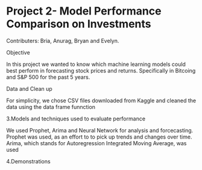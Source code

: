 # Project 2- Model Performance Comparison on Investments
Contributers:  Bria, Anurag, Bryan and Evelyn.

Objective

In this project we wanted to know which machine learning models could best perform in forecasting stock prices and returns. Specifically in Bitcoing and S&P 500 for the past 5 years. 

Data and Clean up

For simplicity, we chose CSV files downloaded from Kaggle and cleaned the data using the data frame funnction

3.Models and techniques used to evaluate performance

We used Prophet, Arima and Neural Network for analysis and forcecasting. Prophet was used, as an effort to to pick up trends and changes over time. Arima, which stands for Autoregression Integrated Moving Average, was used 

4.Demonstrations


